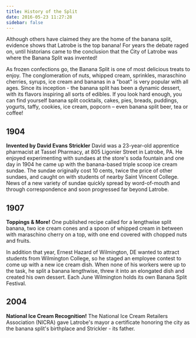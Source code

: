 ```yaml
---
title: History of the Split
date: 2016-05-23 11:27:28
sidebar: false
---
```

Although others have claimed they are the home of the banana split, evidence shows that Latrobe is the top banana! For years the debate raged on, until historians came to the conclusion that the City of Latrobe was where the Banana Split was invented!

As frozen confections go, the Banana Split is one of most delicious treats to enjoy. The conglomeration of nuts, whipped cream, sprinkles, maraschino cherries, syrups, ice cream and bananas in a "boat" is very popular with all ages. Since its inception - the banana split has been a dynamic dessert, with its flavors inspiring all sorts of edibles. If you look hard enough, you can find yourself banana split cocktails, cakes, pies, breads, puddings, yogurts, taffy, cookies, ice cream, popcorn – even banana split beer, tea or coffee!

## 1904
__Invented by David Evans Strickler__ David was a 23-year-old apprentice pharmacist at Tassel Pharmacy, at 805 Ligonier Street in Latrobe, PA. He enjoyed experimenting with sundaes at the store's soda fountain and one day in 1904 he came up with the banana-based triple scoop ice cream sundae. The sundae originally cost 10 cents, twice the price of other sundaes, and caught on with students of nearby Saint Vincent College. News of a new variety of sundae quickly spread by word-of-mouth and through correspondence and soon progressed far beyond Latrobe.

## 1907
__Toppings & More!__ One published recipe called for a lengthwise split banana, two ice cream cones and a spoon of whipped cream in between with maraschino cherry on a top, with one end covered with chopped nuts and fruits.

In addition that year, Ernest Hazard of Wilmington, DE wanted to attract students from Wilmington College, so he staged an employee contest to come up with a new ice cream dish. When none of his workers were up to the task, he split a banana lengthwise, threw it into an elongated dish and created his own dessert. Each June Wilmington holds its own Banana Split Festival.

## 2004
__National Ice Cream Recognition!__ The National Ice Cream Retailers Association (NICRA) gave Latrobe's mayor a certificate honoring the city as the banana split's birthplace and Strickler - its father.
